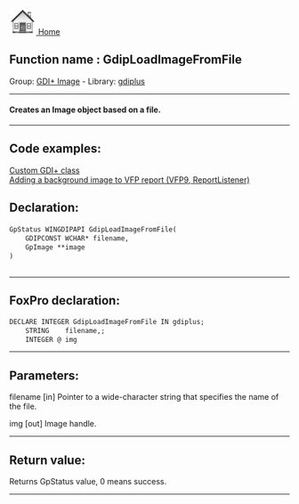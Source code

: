[<img src="../../images/home.png"> Home ](https://github.com/VFPX/Win32API)  

## Function name : GdipLoadImageFromFile
Group: [GDI+ Image](../../functions_group.md#GDIplus_Image)  -  Library: [gdiplus](../../../libraries.md#gdiplus)  
***  


#### Creates an Image object based on a file.
***  


## Code examples:
[Custom GDI+ class](../../samples/sample_450.md)  
[Adding a background image to VFP report (VFP9, ReportListener)](../../samples/sample_562.md)  

## Declaration:
```foxpro  
GpStatus WINGDIPAPI GdipLoadImageFromFile(
	GDIPCONST WCHAR* filename,
	GpImage **image
)
  
```  
***  


## FoxPro declaration:
```foxpro  
DECLARE INTEGER GdipLoadImageFromFile IN gdiplus;
	STRING    filename,;
	INTEGER @ img  
```  
***  


## Parameters:
filename
[in] Pointer to a wide-character string that specifies the name of the file.

img
[out] Image handle.  
***  


## Return value:
Returns GpStatus value, 0 means success.  
***  

